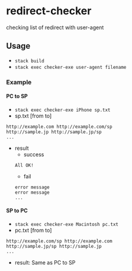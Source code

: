 # redirect-checker
checking list of redirect with user-agent

## Usage

- ``` stack build ```
- ``` stack exec checker-exe user-agent filename ```

### Example

#### PC to SP
- ``` stack exec checker-exe iPhone sp.txt ```
- sp.txt [from to]
```
http://example.com http://example.com/sp
http://sample.jp http://sample.jp/sp
...
```
- result
  - success
  ```
  All OK!
  ```
  - fail
  ```
  error message
  error message
  ...
  ```

#### SP to PC
- ``` stack exec checker-exe Macintosh pc.txt ```
- pc.txt [from to]
```
http://example.com/sp http://example.com
http://sample.jp/sp http://sample.jp
...
```
- result: Same as PC to SP
